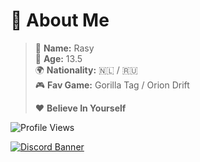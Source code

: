 # 💫 About Me
> 💬 **Name:** Rasy  
> 🎂 **Age:** 13.5  
> 🌍 **Nationality:** 🇳🇱 / 🇷🇺  
> 🎮 **Fav Game:** Gorilla Tag / Orion Drift
> 
> ❤️ **Believe In Yourself**



![Profile Views](https://komarev.com/ghpvc/?username=RasyThatGuy&color=brightgreen&style=flat&label=Profile+Views)




[![Discord Banner](https://discordapp.com/api/guilds/1426908322908340326/widget.png?style=banner2)](https://discord.gg/EZGYy5B7sF)

